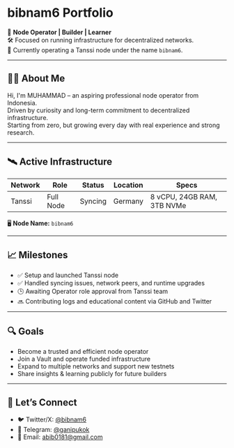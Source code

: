 # bibnam6 Portfolio

📡 **Node Operator | Builder | Learner**  
🛠️ Focused on running infrastructure for decentralized networks.  
🚀 Currently operating a Tanssi node under the name `bibnam6`.

---

## 👨‍💻 About Me

Hi, I'm MUHAMMAD – an aspiring professional node operator from Indonesia.  
Driven by curiosity and long-term commitment to decentralized infrastructure.  
Starting from zero, but growing every day with real experience and strong research.

---

## 🛰️ Active Infrastructure

| Network | Role     | Status   | Location | Specs                        |
|---------|----------|----------|----------|------------------------------|
| Tanssi  | Full Node | Syncing | Germany  | 8 vCPU, 24GB RAM, 3TB NVMe   |

🖥️ **Node Name:** `bibnam6`

---

## 📈 Milestones

- ✅ Setup and launched Tanssi node  
- ✅ Handled syncing issues, network peers, and runtime upgrades  
- 🕒 Awaiting Operator role approval from Tanssi team  
- 🔜 Contributing logs and educational content via GitHub and Twitter  

---

## 🔍 Goals

- Become a trusted and efficient node operator  
- Join a Vault and operate funded infrastructure  
- Expand to multiple networks and support new testnets  
- Share insights & learning publicly for future builders  

---

## 🤝 Let’s Connect

- 🐦 Twitter/X: [@bibnam6](https://x.com/bibnam6)  
- 💬 Telegram: [@ganipukok](https://t.me/ganipukok)  
- 📧 Email: abib0181@gmail.com
